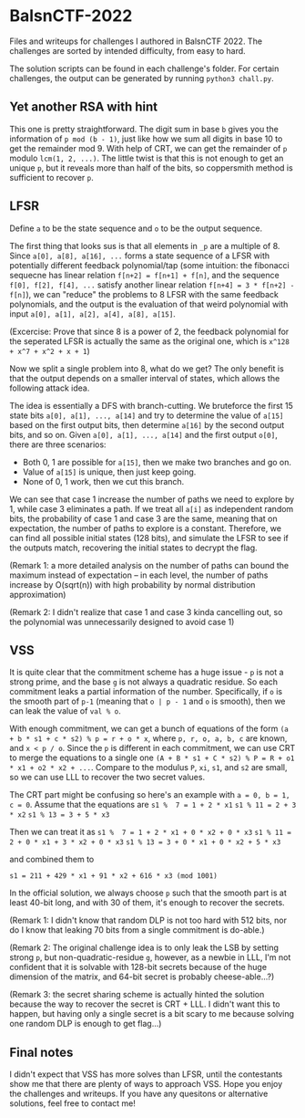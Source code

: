 # BalsnCTF-2022

Files and writeups for challenges I authored in BalsnCTF 2022. The challenges are sorted by intended difficulty, from easy to hard.

The solution scripts can be found in each challenge's folder. For certain challenges, the output can be generated by running `python3 chall.py`.

## Yet another RSA with hint

This one is pretty straightforward. The digit sum in base `b` gives you the information of `p mod (b - 1)`, just like how we sum all digits in base 10 to get the remainder mod 9. With help of CRT, we can get the remainder of `p` modulo `lcm(1, 2, ...)`. The little twist is that this is not enough to get an unique `p`, but it reveals more than half of the bits, so coppersmith method is sufficient to recover `p`.

## LFSR

Define `a` to be the state sequence and `o` to be the output sequence.

The first thing that looks sus is that all elements in `_p` are a multiple of 8. Since `a[0], a[8], a[16], ...` forms a state sequence of a LFSR with potentially different feedback polynomial/tap (some intuition: the fibonacci sequecne has linear relation `f[n+2] = f[n+1] + f[n]`, and the sequence `f[0], f[2], f[4], ...` satisfy another linear relation `f[n+4] = 3 * f[n+2] - f[n]`), we can "reduce" the problems to 8 LFSR with the same feedback polynomials, and the output is the evaluation of that weird polynomial with input `a[0], a[1], a[2], a[4], a[8], a[15]`.

(Excercise: Prove that since 8 is a power of 2, the feedback polynomial for the seperated LFSR is actually the same as the original one, which is `x^128 + x^7 + x^2 + x + 1`)

Now we split a single problem into 8, what do we get? The only benefit is that the output depends on a smaller interval of states, which allows the following attack idea.

The idea is essentially a DFS with branch-cutting. We bruteforce the first 15 state bits `a[0], a[1], ..., a[14]` and try to determine the value of `a[15]` based on the first output bits, then determine `a[16]` by the second output bits, and so on. Given `a[0], a[1], ..., a[14]` and the first output `o[0]`, there are three scenarios:

* Both 0, 1 are possible for `a[15]`, then we make two branches and go on.
* Value of `a[15]` is unique, then just keep going.
* None of 0, 1 work, then we cut this branch.

We can see that case 1 increase the number of paths we need to explore by 1, while case 3 eliminates a path. If we treat all `a[i]` as independent random bits, the probability of case 1 and case 3 are the same, meaning that on expectation, the number of paths to explore is a constant. Therefore, we can find all possible initial states (128 bits), and simulate the LFSR to see if the outputs match, recovering the initial states to decrypt the flag.

(Remark 1: a more detailed analysis on the number of paths can bound the maximum instead of expectation – in each level, the number of paths increase by O(sqrt(n)) with high probability by normal distribution approximation)

(Remark 2: I didn't realize that case 1 and case 3 kinda cancelling out, so the polynomial was unnecessarily designed to avoid case 1)

## VSS

It is quite clear that the commitment scheme has a huge issue - `p` is not a strong prime, and the base `g` is not always a quadratic residue. So each commitment leaks a partial information of the number. Specifically, if `o` is the smooth part of `p-1` (meaning that `o | p - 1` and `o` is smooth), then we can leak the value of `val % o`.

With enough commitment, we can get a bunch of equations of the form `(a + b * s1 + c * s2) % p = r + o * x`, where `p, r, o, a, b, c` are known, and `x < p / o`. Since the `p` is different in each commitment, we can use CRT to merge the equations to a single one `(A + B * s1 + C * s2) % P = R + o1 * x1 + o2 * x2 + ...`. Compare to the modulus `P`, `xi`, `s1`, and `s2` are small, so we can use LLL to recover the two secret values.

The CRT part might be confusing so here's an example with `a = 0, b = 1, c = 0`. Assume that the equations are
`s1 %  7 = 1 + 2 * x1`
`s1 % 11 = 2 + 3 * x2`
`s1 % 13 = 3 + 5 * x3`

Then we can treat it as 
`s1 %  7 = 1 + 2 * x1 + 0 * x2 + 0 * x3`
`s1 % 11 = 2 + 0 * x1 + 3 * x2 + 0 * x3`
`s1 % 13 = 3 + 0 * x1 + 0 * x2 + 5 * x3`

and combined them to

`s1 = 211 + 429 * x1 + 91 * x2 + 616 * x3 (mod 1001)`

In the official solution, we always choose `p` such that the smooth part is at least 40-bit long, and with 30 of them, it's enough to recover the secrets.

(Remark 1: I didn't know that random DLP is not too hard with 512 bits, nor do I know that leaking 70 bits from a single commitment is do-able.)

(Remark 2: The original challenge idea is to only leak the LSB by setting strong `p`, but non-quadratic-residue `g`, however, as a newbie in LLL, I'm not confident that it is solvable with 128-bit secrets because of the huge dimension of the matrix, and 64-bit secret is probably cheese-able...?)

(Remark 3: the secret sharing scheme is actually hinted the solution because the way to recover the secret is CRT + LLL. I didn't want this to happen, but having only a single secret is a bit scary to me because solving one random DLP is enough to get flag...)

## Final notes

I didn't expect that VSS has more solves than LFSR, until the contestants show me that there are plenty of ways to approach VSS. Hope you enjoy the challenges and writeups. If you have any quesitons or alternative solutions, feel free to contact me!